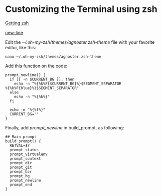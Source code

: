 # Customizing the Terminal using zsh

[Getting zsh](https://github.com/ohmyzsh/ohmyzsh)

[new-line](https://medium.com/@renan.garcia/como-ter-um-terminal-mais-produtivo-e-cool-no-linux-8224d771a26)

Edit the *~/.oh-my-zsh/themes/agnoster.zsh-theme* file with your favorite editor, like this:

```
nano ~/.oh-my-zsh/themes/agnoster.zsh-theme
```

Add this function on the code:

```
prompt_newline() {
  if [[ -n $CURRENT_BG ]]; then
    echo -n "%{%k%F{$CURRENT_BG}%}$SEGMENT_SEPARATOR
%{%k%F{blue}%}$SEGMENT_SEPARATOR"
  else
    echo -n "%{%k%}"
  fi

  echo -n "%{%f%}"
  CURRENT_BG=''
}
```

Finally, add *prompt_newline* in build_prompt, as following:

```
## Main prompt
build_prompt() {
  RETVAL=$?
  prompt_status
  prompt_virtualenv
  prompt_context
  prompt_dir
  prompt_git
  prompt_bzr
  prompt_hg
  prompt_newline
  prompt_end
}
```
